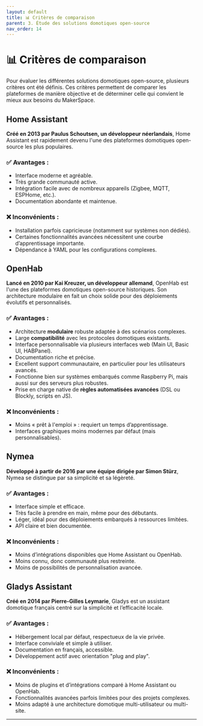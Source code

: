 ```yaml
---
layout: default
title: 📊 Critères de comparaison
parent: 3. Étude des solutions domotiques open-source
nav_order: 14
---
```


# 📊 Critères de comparaison

Pour évaluer les différentes solutions domotiques open-source, plusieurs critères ont été définis. Ces critères permettent de comparer les plateformes de manière objective et de déterminer celle qui convient le mieux aux besoins du MakerSpace.

## Home Assistant

**Créé en 2013 par Paulus Schoutsen, un développeur néerlandais**, Home Assistant est rapidement devenu l'une des plateformes domotiques open-source les plus populaires.

### ✅ Avantages :
- Interface moderne et agréable.
- Très grande communauté active.
- Intégration facile avec de nombreux appareils (Zigbee, MQTT, ESPHome, etc.).
- Documentation abondante et maintenue.

### ❌ Inconvénients :
- Installation parfois capricieuse (notamment sur systèmes non dédiés).
- Certaines fonctionnalités avancées nécessitent une courbe d’apprentissage importante.
- Dépendance à YAML pour les configurations complexes.

## OpenHab

**Lancé en 2010 par Kai Kreuzer, un développeur allemand**, OpenHab est l'une des plateformes domotiques open-source historiques. Son architecture modulaire en fait un choix solide pour des déploiements évolutifs et personnalisés.

### ✅ Avantages :
- Architecture **modulaire** robuste adaptée à des scénarios complexes.
- Large **compatibilité** avec les protocoles domotiques existants.
- Interface personnalisable via plusieurs interfaces web (Main UI, Basic UI, HABPanel).
- Documentation riche et précise.
- Excellent support communautaire, en particulier pour les utilisateurs avancés.
- Fonctionne bien sur systèmes embarqués comme Raspberry Pi, mais aussi sur des serveurs plus robustes.
- Prise en charge native de **règles automatisées avancées** (DSL ou Blockly, scripts en JS).

### ❌ Inconvénients :
- Moins « prêt à l'emploi » : requiert un temps d’apprentissage.
- Interfaces graphiques moins modernes par défaut (mais personnalisables).

## Nymea

**Développé à partir de 2016 par une équipe dirigée par Simon Stürz**, Nymea se distingue par sa simplicité et sa légèreté.

### ✅ Avantages :
- Interface simple et efficace.
- Très facile à prendre en main, même pour des débutants.
- Léger, idéal pour des déploiements embarqués à ressources limitées.
- API claire et bien documentée.

### ❌ Inconvénients :
- Moins d’intégrations disponibles que Home Assistant ou OpenHab.
- Moins connu, donc communauté plus restreinte.
- Moins de possibilités de personnalisation avancée.

## Gladys Assistant

**Créé en 2014 par Pierre-Gilles Leymarie**, Gladys est un assistant domotique français centré sur la simplicité et l’efficacité locale.

### ✅ Avantages :
- Hébergement local par défaut, respectueux de la vie privée.
- Interface conviviale et simple à utiliser.
- Documentation en français, accessible.
- Développement actif avec orientation "plug and play".

### ❌ Inconvénients :
- Moins de plugins et d’intégrations comparé à Home Assistant ou OpenHab.
- Fonctionnalités avancées parfois limitées pour des projets complexes.
- Moins adapté à une architecture domotique multi-utilisateur ou multi-site.

---
